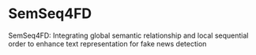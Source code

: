 # SemSeq4FD

SemSeq4FD: Integrating global semantic relationship and local sequential order to enhance text representation for fake news detection
